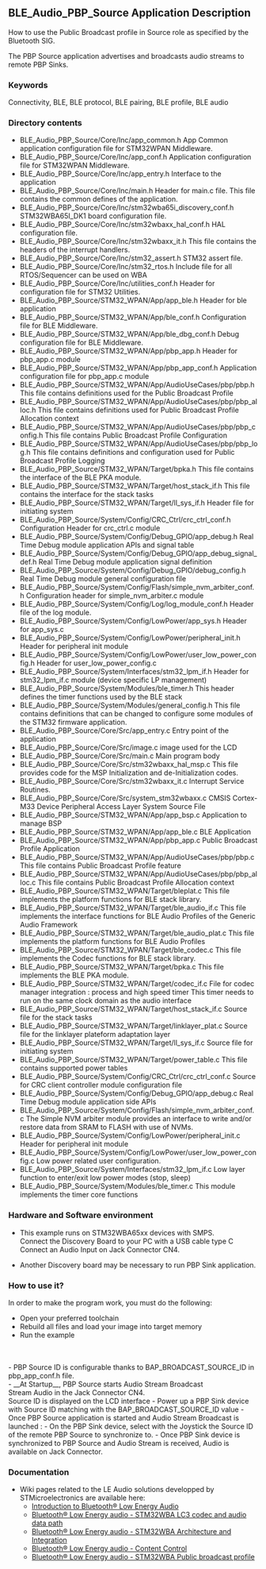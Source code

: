 ## __BLE_Audio_PBP_Source Application Description__

How to use the Public Broadcast profile in Source role as specified by the Bluetooth SIG.


The PBP Source application advertises and broadcasts audio streams to remote PBP Sinks.
<br>

### __Keywords__

Connectivity, BLE, BLE protocol, BLE pairing, BLE profile, BLE audio

### __Directory contents__
  - BLE_Audio_PBP_Source/Core/Inc/app_common.h                                      App Common application configuration file for STM32WPAN Middleware.
  - BLE_Audio_PBP_Source/Core/Inc/app_conf.h                                        Application configuration file for STM32WPAN Middleware.
  - BLE_Audio_PBP_Source/Core/Inc/app_entry.h                                       Interface to the application 
  - BLE_Audio_PBP_Source/Core/Inc/main.h                                            Header for main.c file. This file contains the common defines of the application.
  - BLE_Audio_PBP_Source/Core/Inc/stm32wba65i_discovery_conf.h                   	STM32WBA65I_DK1 board configuration file.
  - BLE_Audio_PBP_Source/Core/Inc/stm32wbaxx_hal_conf.h                             HAL configuration file. 
  - BLE_Audio_PBP_Source/Core/Inc/stm32wbaxx_it.h                                   This file contains the headers of the interrupt handlers. 
  - BLE_Audio_PBP_Source/Core/Inc/stm32_assert.h                                    STM32 assert file. 
  - BLE_Audio_PBP_Source/Core/Inc/stm32_rtos.h                                      Include file for all RTOS/Sequencer can be used on WBA 
  - BLE_Audio_PBP_Source/Core/Inc/utilities_conf.h                                  Header for configuration file for STM32 Utilities.
  - BLE_Audio_PBP_Source/STM32_WPAN/App/app_ble.h                                   Header for ble application 
  - BLE_Audio_PBP_Source/STM32_WPAN/App/ble_conf.h                                  Configuration file for BLE Middleware. 
  - BLE_Audio_PBP_Source/STM32_WPAN/App/ble_dbg_conf.h                              Debug configuration file for BLE Middleware. 
  - BLE_Audio_PBP_Source/STM32_WPAN/App/pbp_app.h                                   Header for pbp_app.c module 
  - BLE_Audio_PBP_Source/STM32_WPAN/App/pbp_app_conf.h                              Application configuration file for pbp_app.c module 
  - BLE_Audio_PBP_Source/STM32_WPAN/App/AudioUseCases/pbp/pbp.h                     This file contains definitions used for the Public Broadcast Profile 
  - BLE_Audio_PBP_Source/STM32_WPAN/App/AudioUseCases/pbp/pbp_alloc.h               This file contains definitions used for Public Broadcast Profile Allocation context
  - BLE_Audio_PBP_Source/STM32_WPAN/App/AudioUseCases/pbp/pbp_config.h              This file contains Public Broadcast Profile Configuration 
  - BLE_Audio_PBP_Source/STM32_WPAN/App/AudioUseCases/pbp/pbp_log.h                 This file contains definitions and configuration used for Public Broadcast Profile Logging
  - BLE_Audio_PBP_Source/STM32_WPAN/Target/bpka.h                                   This file contains the interface of the BLE PKA module. 
  - BLE_Audio_PBP_Source/STM32_WPAN/Target/host_stack_if.h                          This file contains the interface for the stack tasks 
  - BLE_Audio_PBP_Source/STM32_WPAN/Target/ll_sys_if.h                              Header file for initiating system 
  - BLE_Audio_PBP_Source/System/Config/CRC_Ctrl/crc_ctrl_conf.h                     Configuration Header for crc_ctrl.c module 
  - BLE_Audio_PBP_Source/System/Config/Debug_GPIO/app_debug.h                       Real Time Debug module application APIs and signal table 
  - BLE_Audio_PBP_Source/System/Config/Debug_GPIO/app_debug_signal_def.h            Real Time Debug module application signal definition 
  - BLE_Audio_PBP_Source/System/Config/Debug_GPIO/debug_config.h                    Real Time Debug module general configuration file 
  - BLE_Audio_PBP_Source/System/Config/Flash/simple_nvm_arbiter_conf.h              Configuration header for simple_nvm_arbiter.c module 
  - BLE_Audio_PBP_Source/System/Config/Log/log_module_conf.h                        Header file of the log module. 
  - BLE_Audio_PBP_Source/System/Config/LowPower/app_sys.h                           Header for app_sys.c 
  - BLE_Audio_PBP_Source/System/Config/LowPower/peripheral_init.h                   Header for peripheral init module 
  - BLE_Audio_PBP_Source/System/Config/LowPower/user_low_power_config.h             Header for user_low_power_config.c 
  - BLE_Audio_PBP_Source/System/Interfaces/stm32_lpm_if.h                           Header for stm32_lpm_if.c module (device specific LP management) 
  - BLE_Audio_PBP_Source/System/Modules/ble_timer.h                                 This header defines the timer functions used by the BLE stack 
  - BLE_Audio_PBP_Source/System/Modules/general_config.h                            This file contains definitions that can be changed to configure some modules of the STM32 firmware application.
  - BLE_Audio_PBP_Source/Core/Src/app_entry.c                                       Entry point of the application 
  - BLE_Audio_PBP_Source/Core/Src/image.c                                           image used for the LCD 
  - BLE_Audio_PBP_Source/Core/Src/main.c                                            Main program body 
  - BLE_Audio_PBP_Source/Core/Src/stm32wbaxx_hal_msp.c                              This file provides code for the MSP Initialization and de-Initialization codes.
  - BLE_Audio_PBP_Source/Core/Src/stm32wbaxx_it.c                                   Interrupt Service Routines. 
  - BLE_Audio_PBP_Source/Core/Src/system_stm32wbaxx.c                               CMSIS Cortex-M33 Device Peripheral Access Layer System Source File 
  - BLE_Audio_PBP_Source/STM32_WPAN/App/app_bsp.c                                   Application to manage BSP
  - BLE_Audio_PBP_Source/STM32_WPAN/App/app_ble.c                                   BLE Application 
  - BLE_Audio_PBP_Source/STM32_WPAN/App/pbp_app.c                                   Public Broadcast Profile Application 
  - BLE_Audio_PBP_Source/STM32_WPAN/App/AudioUseCases/pbp/pbp.c                     This file contains Public Broadcast Profile feature 
  - BLE_Audio_PBP_Source/STM32_WPAN/App/AudioUseCases/pbp/pbp_alloc.c               This file contains Public Broadcast Profile Allocation context 
  - BLE_Audio_PBP_Source/STM32_WPAN/Target/bleplat.c                                This file implements the platform functions for BLE stack library. 
  - BLE_Audio_PBP_Source/STM32_WPAN/Target/ble_audio_if.c                           This file implements the interface functions for BLE Audio Profiles of the Generic Audio Framework
  - BLE_Audio_PBP_Source/STM32_WPAN/Target/ble_audio_plat.c                         This file implements the platform functions for BLE Audio Profiles 
  - BLE_Audio_PBP_Source/STM32_WPAN/Target/ble_codec.c                              This file implements the Codec functions for BLE stack library. 
  - BLE_Audio_PBP_Source/STM32_WPAN/Target/bpka.c                                   This file implements the BLE PKA module. 
  - BLE_Audio_PBP_Source/STM32_WPAN/Target/codec_if.c                               File for codec manager integration : process and high speed timer This timer needs to run on the same clock domain as the audio interface
  - BLE_Audio_PBP_Source/STM32_WPAN/Target/host_stack_if.c                          Source file for the stack tasks 
  - BLE_Audio_PBP_Source/STM32_WPAN/Target/linklayer_plat.c                         Source file for the linklayer plateform adaptation layer 
  - BLE_Audio_PBP_Source/STM32_WPAN/Target/ll_sys_if.c                              Source file for initiating system 
  - BLE_Audio_PBP_Source/STM32_WPAN/Target/power_table.c                            This file contains supported power tables 
  - BLE_Audio_PBP_Source/System/Config/CRC_Ctrl/crc_ctrl_conf.c                     Source for CRC client controller module configuration file 
  - BLE_Audio_PBP_Source/System/Config/Debug_GPIO/app_debug.c                       Real Time Debug module application side APIs 
  - BLE_Audio_PBP_Source/System/Config/Flash/simple_nvm_arbiter_conf.c              The Simple NVM arbiter module provides an interface to write and/or restore data from SRAM to FLASH with use of NVMs.
  - BLE_Audio_PBP_Source/System/Config/LowPower/peripheral_init.c                   Header for peripheral init module 
  - BLE_Audio_PBP_Source/System/Config/LowPower/user_low_power_config.c             Low power related user configuration. 
  - BLE_Audio_PBP_Source/System/Interfaces/stm32_lpm_if.c                           Low layer function to enter/exit low power modes (stop, sleep) 
  - BLE_Audio_PBP_Source/System/Modules/ble_timer.c                                 This module implements the timer core functions


### __Hardware and Software environment__

  - This example runs on STM32WBA65xx devices with SMPS.
  <br>Connect the Discovery Board to your PC with a USB cable type C
  <br>Connect an Audio Input on Jack Connector CN4.

  - Another Discovery board may be necessary to run PBP Sink application.

### __How to use it?__

In order to make the program work, you must do the following:

 - Open your preferred toolchain
 - Rebuild all files and load your image into target memory
 - Run the example
<br>
<br>
 - PBP Source ID is configurable thanks to BAP_BROADCAST_SOURCE_ID in pbp_app_conf.h file.
<br>
 - __At Startup__, PBP Source starts Audio Stream Broadcast<br>Stream Audio in the Jack Connector CN4.<br>Source ID is displayed on the LCD interface
 - Power up a PBP Sink device with Source ID matching with the BAP_BROADCAST_SOURCE_ID value
 - Once PBP Source application is started and Audio Stream Broadcast is launched :
    - On the PBP Sink device, select with the Joystick the Source ID of the remote PBP Source to synchronize to.
 - Once PBP Sink device is synchronized to PBP Source and Audio Stream is received, Audio is available on Jack Connector.

### __Documentation__

   - Wiki pages related to the LE Audio solutions developped by STMicroelectronics are available here:
     - <a href="https://wiki.st.com/stm32mcu/wiki/Connectivity:Introduction_to_Bluetooth_LE_Audio"> Introduction to Bluetooth® Low Energy Audio</a>
	 - <a href="https://wiki.st.com/stm32mcu/wiki/Connectivity:Bluetooth_LE_Audio_-_STM32WBA_LC3_Codec"> Bluetooth® Low Energy audio - STM32WBA LC3 codec and audio data path</a>
     - <a href="https://wiki.st.com/stm32mcu/wiki/Connectivity:Bluetooth_LE_Audio_-_STM32WBA_Architecture_and_Integration"> Bluetooth® Low Energy audio - STM32WBA Architecture and Integration</a>
     - <a href="https://wiki.st.com/stm32mcu/wiki/Connectivity:Bluetooth_LE_Audio_-_Content_Control"> Bluetooth® Low Energy audio - Content Control</a>
     - <a href="https://wiki.st.com/stm32mcu/wiki/Connectivity:Bluetooth_LE_Audio_-_STM32WBA_Public_Broadcast_Profile"> Bluetooth® Low Energy audio - STM32WBA Public broadcast profile</a>

